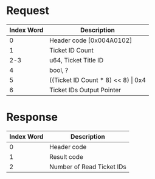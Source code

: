 # Request

| Index Word | Description                            |
|------------|----------------------------------------|
| 0          | Header code \[0x004A0102\]             |
| 1          | Ticket ID Count                        |
| 2-3        | u64, Ticket Title ID                   |
| 4          | bool, ?                                |
| 5          | ((Ticket ID Count \* 8) \<\< 8) \| 0x4 |
| 6          | Ticket IDs Output Pointer              |

# Response

| Index Word | Description               |
|------------|---------------------------|
| 0          | Header code               |
| 1          | Result code               |
| 2          | Number of Read Ticket IDs |